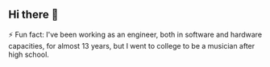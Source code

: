 ## Hi there 👋

⚡ Fun fact: I've been working as an engineer, both in software and hardware capacities, for almost 13 years, but I went to college to be a musician after high school.

<!--
**jkovacs6001/jkovacs6001** is a ✨ _special_ ✨ repository because its `README.md` (this file) appears on your GitHub profile.

Here are some ideas to get you started:

- 🔭 I’m currently working on ...
- 🌱 I’m currently learning ...
- 👯 I’m looking to collaborate on ...
- 🤔 I’m looking for help with ...
- 💬 Ask me about ...
- 📫 How to reach me: ...
- 😄 Pronouns: ...
- ⚡ Fun fact: ...
-->
